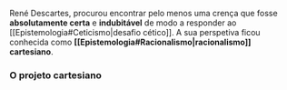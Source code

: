 René Descartes, procurou encontrar pelo menos uma crença que fosse **absolutamente certa** e **indubitável** de modo a responder ao [[Epistemologia#Ceticismo|desafio cético]]. A sua perspetiva ficou conhecida como **[[Epistemologia#Racionalismo|racionalismo]] cartesiano**.
### O projeto cartesiano

